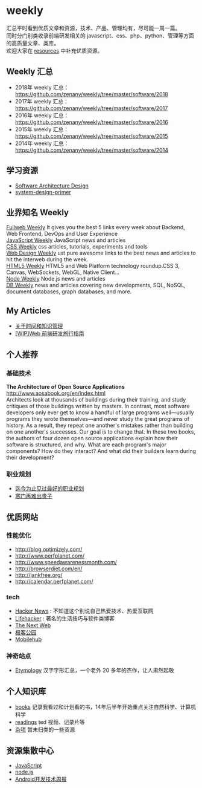 weekly
======

汇总平时看到优质文章和资源，技术、产品、管理均有，尽可能一周一篇。  
同时分门别类收录前端研发相关的 javascript、css、php、python、管理等方面的高质量文章、类库。  
欢迎大家在 [resources](resources) 中补充优质资源。  


## Weekly 汇总

- 2018年 weekly 汇总： <https://github.com/zenany/weekly/tree/master/software/2018> 
- 2017年 weekly 汇总： <https://github.com/zenany/weekly/tree/master/software/2017>  
- 2016年 weekly 汇总： <https://github.com/zenany/weekly/tree/master/software/2016>  
- 2015年 weekly 汇总： <https://github.com/zenany/weekly/tree/master/software/2015>  
- 2014年 weekly 汇总： <https://github.com/zenany/weekly/tree/master/software/2014>  

## 学习资源

- [Software Architecture Design](resources/software_architecture.md)
- [system-design-primer](https://github.com/donnemartin/system-design-primer)

## 业界知名 Weekly

[Fullweb Weekly](http://fullweb.io/)  It gives you the best 5 links every week about Backend, Web Frontend, DevOps and User Experience  
[JavaScript Weekly](http://javascriptweekly.com/)  JavaScript news and articles  
[CSS Weekly](http://css-weekly.com/)  css articles, tutorials, experiments and tools  
[Web Design Weekly](https://web-design-weekly.com/)  ust pure awesome links to the best news and articles to hit the interweb during the week.  
[HTML5 Weekly](http://html5weekly.com/)  HTML5 and Web Platform technology roundup.CSS 3, Canvas, WebSockets, WebGL, Native Client...  
[Node Weekly](http://nodeweekly.com/)  Node.js news and articles  
[DB Weekly](http://dbweekly.com/)  news and articles covering new developments, SQL, NoSQL, document databases, graph databases, and more.  

## My Articles  

- [关于时间和知识管理](https://github.com/zenany/zenany.github.io/blob/master/_posts/about_time_and_knowledge_management.md)  
- [[WIP]Web 前端研发旅行指南](https://github.com/zenany/zenany.github.io/blob/master/_posts/about_frontend.md)  

## 个人推荐

### 基础技术  

**The Architecture of Open Source Applications**  
http://www.aosabook.org/en/index.html  
Architects look at thousands of buildings during their training, and study critiques of those buildings written by masters. In contrast, most software developers only ever get to know a handful of large programs well—usually programs they wrote themselves—and never study the great programs of history. As a result, they repeat one another's mistakes rather than building on one another's successes. Our goal is to change that. In these two books, the authors of four dozen open source applications explain how their software is structured, and why. What are each program's major components? How do they interact? And what did their builders learn during their development?

### 职业规划

- [迄今为止见过最好的职业规划](http://www.360doc.com/content/13/0512/16/3125585_284829243.shtml)  
- [寒门再难出贵子](http://www.mtyyw.com/7013/)  

## 优质网站

### 性能优化

- http://blog.optimizely.com/  
- http://www.perfplanet.com/  
- http://www.speedawarenessmonth.com/  
- http://browserdiet.com/en/  
- http://jankfree.org/
- http://calendar.perfplanet.com/  

### tech

- [Hacker News](https://news.ycombinator.com/) : 不知道这个别说自己热爱技术、热爱互联网  
- [Lifehacker](http://lifehacker.com/) : 著名的生活技巧与软件类博客  
- [The Next Web](http://thenextweb.com/)  
- [极客公园](http://www.geekpark.net/)  
- [Mobilehub](http://mobilehub.io/)  

### 神奇站点

- [Etymology](http://www.chineseetymology.org/) 汉字字形汇总，一个老外 20 多年的杰作，让人肃然起敬

## 个人知识库

- [books](books.md) 记录我看过和计划看的书，14年后半年开始重点关注自然科学、计算机科学
- [readings](books.md) ted 视频、记录片等
- [杂项](resources.md) 暂未归类的一些资源

## 资源集散中心

- [JavaScript](resources/javascript.md)  
- [node.js](resources/nodejs.md)  
- [Android开发技术周报](http://www.androidweekly.cn/)  
